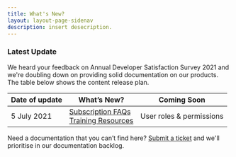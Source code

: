 ```yaml
---
title: What's New?
layout: layout-page-sidenav
description: insert desecription.
---
```


### Latest Update

We heard your feedback on Annual Developer Satisfaction Survey 2021 and we're doubling down on providing solid documentation on our products. The table below shows the content release plan.

 
| Date of update |                                         What’s New?                                       |           Coming Soon          |
| :------------- | ----------------------------------------------------------------------------------------- | ------------------------------ |
| 5 July 2021      | [Subscription FAQs](./subscriptions)<br /> [Training Resources](./training-resources) | User roles & permissions |
                

Need a documentation that you can’t find here? [Submit a ticket](./ship-hats-enquiries) and we'll prioritise in our documentation backlog.   

